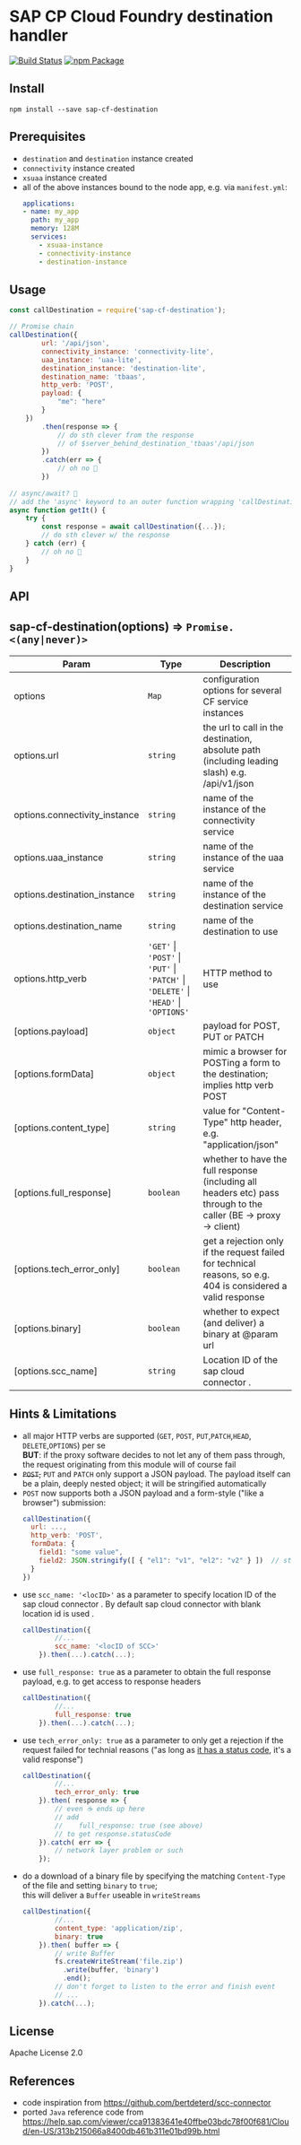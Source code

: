 # SAP CP Cloud Foundry destination handler
[![Build Status](https://travis-ci.com/vobu/sap-cf-destination.svg?branch=master)](https://travis-ci.com/vobu/sap-cf-destination) 
[![npm Package](https://img.shields.io/npm/v/sap-cf-destination.svg)](https://www.npmjs.com/package/scp-cf-destination)

## Install
~~~
npm install --save sap-cf-destination
~~~

## Prerequisites
- `destination` and `destination` instance created
- `connectivity` instance created
- `xsuaa` instance created
- all of the above instances bound to the node app, e.g. via `manifest.yml`:
  ~~~ yaml
  applications:
  - name: my_app
    path: my_app
    memory: 128M
    services:
      - xsuaa-instance
      - connectivity-instance
      - destination-instance
  ~~~  

## Usage
~~~ javascript
const callDestination = require('sap-cf-destination');

// Promise chain
callDestination({
        url: '/api/json',
        connectivity_instance: 'connectivity-lite',
        uaa_instance: 'uaa-lite',
        destination_instance: 'destination-lite',
        destination_name: 'tbaas',
        http_verb: 'POST',
        payload: {
            "me": "here"
        }
    })
        .then(response => {
            // do sth clever from the response
            // of $server_behind_destination_'tbaas'/api/json
        })
        .catch(err => {
            // oh no 💩
        })
        
// async/await? 👏
// add the 'async' keyword to an outer function wrapping 'callDestination'
async function getIt() {
    try {
        const response = await callDestination({...});
        // do sth clever w/ the response
    } catch (err) {
        // oh no 💩
    }
}
~~~

## API
## sap-cf-destination(options) ⇒ <code>Promise.&lt;(any\|never)&gt;</code>

| Param | Type | Description |
| --- | --- | --- |
| options | <code>Map</code> | configuration options for several CF service instances |
| options.url | <code>string</code> | the url to call in the destination, absolute path (including leading slash)                              e.g. /api/v1/json |
| options.connectivity_instance | <code>string</code> | name of the instance of the connectivity service |
| options.uaa_instance | <code>string</code> | name of the instance of the uaa service |
| options.destination_instance | <code>string</code> | name of the instance of the destination service |
| options.destination_name | <code>string</code> | name of the destination to use |
| options.http_verb | <code>&#x27;GET&#x27;</code> \| <code>&#x27;POST&#x27;</code> \| <code>&#x27;PUT&#x27;</code> \| <code>&#x27;PATCH&#x27;</code> \| <code>&#x27;DELETE&#x27;</code> \| <code>&#x27;HEAD&#x27;</code> \| <code>&#x27;OPTIONS&#x27;</code> | HTTP method to use |
| [options.payload] | <code>object</code> | payload for POST, PUT or PATCH |
| [options.formData] | <code>object</code> | mimic a browser for POSTing a form to the destination; implies http verb POST |
| [options.content_type] | <code>string</code> | value for "Content-Type" http header, e.g. "application/json" |
| [options.full_response] | <code>boolean</code> | whether to have the full response (including all headers etc)                                          pass through to the caller (BE -> proxy -> client) |
| [options.tech_error_only] | <code>boolean</code> | get a rejection only if the request failed for technical reasons,                                          so e.g. 404 is considered a valid response |
| [options.binary] | <code>boolean</code> | whether to expect (and deliver) a binary at @param url |
| [options.scc_name] | <code>string</code> | Location ID of the sap cloud connector .  |



## Hints & Limitations
- all major HTTP verbs are supported (`GET`, `POST`, `PUT`,`PATCH`,`HEAD`, `DELETE`,`OPTIONS`) per se  
  **BUT**: if the proxy software decides to not let any of them pass through, the request originating from this module will of course fail
- ~~`POST`,~~ `PUT` and `PATCH` only support a JSON payload.
  The payload itself can be a plain, deeply nested object; it will be stringified automatically
- `POST` now supports both a JSON payload and a form-style ("like a browser") submission:
  ~~~js
  callDestination({
    url: ...,
    http_verb: 'POST',
    formData: {
      field1: "some value",
      field2: JSON.stringify([ { "el1": "v1", "el2": "v2" } ])  // stringify deep nested objects and array structures
    }
  })
  ~~~   
- use `scc_name: '<locID>'` as a parameter to specify location ID of the sap cloud connector . By default sap cloud connector with blank location id is used .  
  ~~~js
  callDestination({
          //...
          scc_name: '<locID of SCC>'
      }).then(...).catch(...);
  ~~~
- use `full_response: true` as a parameter to obtain the full response payload, e.g. to get access to response headers  
  ~~~js
  callDestination({
          //...
          full_response: true
      }).then(...).catch(...);
  ~~~
- use `tech_error_only: true` as a parameter to only get a rejection if the request failed for technial reasons ("as long as [it has a status code](https://developer.mozilla.org/en-US/docs/Web/HTTP/Status/418), it's a valid response")  
  ~~~js
  callDestination({
          //...
          tech_error_only: true
      }).then( response => {
          // even ☕️ ends up here
          // add
          //    full_response: true (see above)
          // to get response.statusCode
      }).catch( err => {
          // network layer problem or such
      });
  ~~~
- do a download of a binary file by specifying the matching `Content-Type` of the file and setting `binary` to `true`;   
  this will deliver a `Buffer` useable in `writeStreams`
  ~~~js
  callDestination({
          //...
          content_type: 'application/zip',
          binary: true
      }).then( buffer => {
          // write Buffer
          fs.createWriteStream('file.zip')
            .write(buffer, 'binary')
            .end();
          // don't forget to listen to the error and finish event
          // ...
      }).catch(...);
   ~~~


## License
Apache License 2.0

## References
- code inspiration from https://github.com/bertdeterd/scc-connector
- ported `Java` reference code from https://help.sap.com/viewer/cca91383641e40ffbe03bdc78f00f681/Cloud/en-US/313b215066a8400db461b311e01bd99b.html
